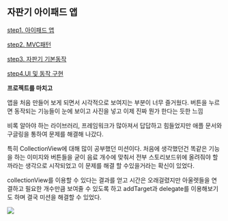 ## 자판기 아이패드 앱

[step1. 아이패드 앱](https://github.com/NORIKIM/CODESQUAD/blob/master/vendingmachineapp/step1.%EC%95%84%EC%9D%B4%ED%8C%A8%EB%93%9C%20%EC%95%B1.md)

[step2. MVC패턴](https://github.com/NORIKIM/CODESQUAD/blob/master/vendingmachineapp/step2.MVC%ED%8C%A8%ED%84%B4.md)

[step3. 자판기 기본동작](https://github.com/NORIKIM/CODESQUAD/blob/master/vendingmachineapp/step3.%EC%9E%90%ED%8C%90%EA%B8%B0%20%EA%B8%B0%EB%B3%B8%EB%8F%99%EC%9E%91.md)

[step4.UI 및 동작 구현](https://github.com/NORIKIM/CODESQUAD/blob/master/vendingmachineapp/%EC%9E%90%ED%8C%90%EA%B8%B0%20UI%20%EB%B0%8F%20%EB%8F%99%EC%9E%91%20%EA%B5%AC%ED%98%84.md)



**프로젝트를 마치고**

앱을 처음 만들어 보게 되면서 시각적으로 보여지는 부분이 너무 즐거웠다. 버튼을 누르면 동작되는 기능들이 눈에 보이고 사진을 넣고 이제 진짜 뭔가 한다는 듯한 느낌

비록 알아야 하는 라이브러리, 프레임워크가 많아져서 답답하고 힘들었지만 애플 문서와 구글링을 통하여 문제를 해결해 나갔다.

특히 CollectionView에 대해 많이 공부했던 미션이다. 처음에 생각했던건 똑같은 기능을 하는 이미지와 버튼들을 굳이 음료 개수에 맞춰서 전부 스토리보드위에 올려줘야 할까라는 생각으로 시작되었고 이 문제를 해결 할 수있을거라는 확신이 있었다. 

collectionView를 이용할 수 있다는 결과를 얻고 시간은 오래걸렸지만 아울렛들을 연결하고 필요한 개수만큼 보여줄 수 있도록 하고 addTarget과 delegate를 이용해보기도 하며 결국 미션을 해결할 수 있었다.

<img src="https://user-images.githubusercontent.com/31604976/69126733-35d60700-0aec-11ea-8a39-e6eb7a325fb3.png">